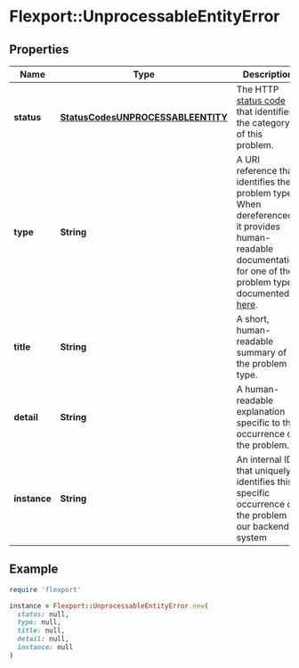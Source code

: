 # Flexport::UnprocessableEntityError

## Properties

| Name | Type | Description | Notes |
| ---- | ---- | ----------- | ----- |
| **status** | [**StatusCodesUNPROCESSABLEENTITY**](StatusCodesUNPROCESSABLEENTITY.md) | The HTTP [status code](https://tools.ietf.org/html/rfc7231#section-6) that identifies the category of this problem. |  |
| **type** | **String** | A URI reference that identifies the problem type. When dereferenced, it provides human-readable documentation for one of the problem types documented [here](#section/Errors). |  |
| **title** | **String** | A short, human-readable summary of the problem type. |  |
| **detail** | **String** | A human-readable explanation specific to this occurrence of the problem. | [optional] |
| **instance** | **String** | An internal ID that uniquely identifies this specific occurrence of the problem in our backend system | [optional] |

## Example

```ruby
require 'flexport'

instance = Flexport::UnprocessableEntityError.new(
  status: null,
  type: null,
  title: null,
  detail: null,
  instance: null
)
```

